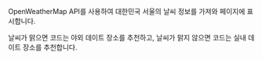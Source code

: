 OpenWeatherMap API를 사용하여 대한민국 서울의 날씨 정보를 가져와 페이지에 표시합니다. 

날씨가 맑으면 코드는 야외 데이트 장소를 추천하고, 날씨가 맑지 않으면 코드는 실내 데이트 장소를 추천합니다.

